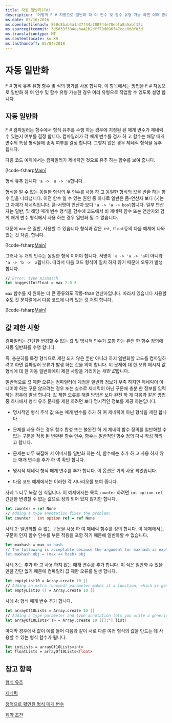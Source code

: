 ```yaml
---
title: 자동 일반화(F#)
description: '어떻게 F # 자동으로 일반화 하 여 인수 및 함수 유형 가능 하면 여러 종류를 사용에 대해 알아봅니다.'
ms.date: 05/16/2016
ms.openlocfilehash: 858c8bab4a1a37f44a700744e70ebfa8a5abf12c
ms.sourcegitcommit: 3d5d33f384eeba41b2dff79d096f47ccc8d8f03d
ms.translationtype: MT
ms.contentlocale: ko-KR
ms.lasthandoff: 05/04/2018
---
```

# <a name="automatic-generalization"></a>자동 일반화

F # 형식 유추 유형 함수 및 식의 평가를 사용 합니다. 이 항목에서는 방법을 F # 자동으로 일반화 하 여 인수 및 함수 유형 가능한 경우 여러 유형으로 작업할 수 있도록 설명 합니다.


## <a name="automatic-generalization"></a>자동 일반화
F # 컴파일러는 함수에서 형식 유추를 수행 하는 경우에 지정된 된 매개 변수가 제네릭 수 있는지 여부를 결정 합니다. 컴파일러가 각 매개 변수를 검사 하 고 함수는 해당 매개 변수의 특정 형식을에 종속 여부를 결정 합니다. 그렇지 않은 경우 제네릭 형식을 유추 됩니다.

다음 코드 예제에서는 컴파일러가 제네릭인 것으로 유추 하는 함수를 보여 줍니다.

[!code-fsharp[Main](../../../../samples/snippets/fsharp/lang-ref-3/snippet101.fs)]

형식 유추 됩니다 `'a -> 'a -> 'a`합니다.

형식을 알 수 없는 동일한 형식의 두 인수를 사용 하 고 동일한 형식의 값을 반환 하는 함수 임을 나타냅니다. 이전 함수 일 수 있는 원인 중 하나로 일반은 큼-연산자 보다 (`>`)는 그 자체가 제네릭입니다. 큼-서명이 연산자 보다 `'a -> 'a -> bool`합니다. 일부 연산자는 일반, 및 해당 매개 변수 형식을 함수에 코드에서 비 제네릭 함수 또는 연산자와 함께 매개 변수 형식에서 사용 하는 경우 일반화 될 수 없습니다.

때문에 `max` 은 일반, 사용할 수 있습니다 형식과 같은 `int`, `float`등의 다음 예제에 나와 있는 것 처럼, 합니다.

[!code-fsharp[Main](../../../../samples/snippets/fsharp/lang-ref-3/snippet102.fs)]

그러나 두 개의 인수는 동일한 형식 이어야 합니다. 서명이 `'a -> 'a -> 'a`이 아니라 `'a -> 'b -> 'a`합니다. 따라서 다음 코드 형식이 일치 하지 않기 때문에 오류가 발생 합니다.

```fsharp
// Error: type mismatch.
let biggestIntFloat = max 2.0 3
```

`max` 함수를 지 원하는 더 큰 종류와도 작동-than 연산자입니다. 따라서 있습니다 사용할 수도 것 문자열에서 다음 코드에 나와 있는 것 처럼 합니다.

[!code-fsharp[Main](../../../../samples/snippets/fsharp/lang-ref-3/snippet104.fs)]
    
## <a name="value-restriction"></a>값 제한 사항
컴파일러는 간단한 변경할 수 없는 값 및 명시적 인수가 포함 하는 완전 한 함수 정의에 자동 일반화를 수행 합니다.

즉, 충분히를 특정 형식으로 제한 되지 않은 뿐만 아니라 하지 일반화할 코드를 컴파일하려고 하면 컴파일러 오류가 발생 하는 것을 의미 합니다. 이 문제에 대 한 오류 메시지 값 형식에 대 한 자동 일반화에이 제한 사항을 가리키는 *제한 값*합니다.

일반적으로 값 제한 오류는 컴파일러에 계정을 일반화 정보가 부족 하지만 제네릭이 아니어야 하는 구문 않으려는 경우 또는 실수로 제네릭이 아닌 구문에 충분 한 정보를 입력 하는 경우에 발생 합니다. 값 제한 오류를 해결 방법은 보다 완전 하 게 다음과 같은 방법 중 하나에서 형식 유추 문제를 제한 하려면 보다 명시적인 정보를 제공 하는입니다.


- 명시적인 형식 주석 값 또는 매개 변수를 추가 하 여 제네릭이 아닌 형식을 제한 합니다.

- 문제를 사용 하는 경우 함수 합성 또는 불완전 하 게 제네릭 함수 정의를 일반화할 수 없는 구문을 적용 된 변환된 함수 인수, 함수는 일반적인 함수 정의 다시 작성 하려고 합니다.

- 문제는 너무 복잡해 서 이미지를 일반화 하는 식, 함수에는 추가 하 고 사용 하지 않는 매개 변수를 추가 하 여 확인 합니다.

- 명시적 제네릭 형식 매개 변수를 추가 합니다. 이 옵션은 거의 사용 되었습니다.

- 다음 코드 예제에서는 이러한 각 시나리오를 보여 줍니다.

사례 1: 너무 복잡 한 식입니다. 이 예제에서는 목록 `counter` 하려면 `int option ref`, 간단한 변경할 수 없는 값으로 정의 되어 있지 않지만 합니다.

```fsharp
let counter = ref None
// Adding a type annotation fixes the problem:
let counter : int option ref = ref None
```

사례 2: 일반화할 수 없는 구문을 사용 하 여 제네릭 함수를 정의 합니다. 이 예제에서는 구문이 인지 함수 인수를 부분 적용을 포함 하기 때문에 일반화할 수 없습니다.

```fsharp
let maxhash = max << hash
// The following is acceptable because the argument for maxhash is explicit:
let maxhash obj = (max << hash) obj
```

사례 3:는 추가 하 고 사용 하지 않는 매개 변수를 추가 합니다. 이 식은 일반화 수 있을 만큼 간단 없기 때문에 컴파일러 값 제한 오류를 발생 합니다.

```fsharp
let emptyList10 = Array.create 10 []
// Adding an extra (unused) parameter makes it a function, which is generalizable.
let emptyList10 () = Array.create 10 []
```

사례 4: 형식 매개 변수 추가 합니다.

```fsharp
let arrayOf10Lists = Array.create 10 []
// Adding a type parameter and type annotation lets you write a generic value.
let arrayOf10Lists<'T> = Array.create 10 ([]:'T list)
```

마지막 경우에서 값이 예를 들어 다음과 같이 서로 다른 여러 형식의 값을 만드는 데 사용할 수 있는 형식 함수가 됩니다.

```fsharp
let intLists = arrayOf10Lists<int>
let floatLists = arrayOf10Lists<float>
```

## <a name="see-also"></a>참고 항목
[형식 유추](../type-inference.md)

[제네릭](index.md)

[정적으로 확인된 형식 매개 변수](statically-resolved-type-parameters.md)

[제약 조건](constraints.md)

